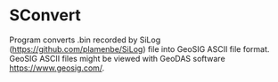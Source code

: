 # SConvert
Program converts .bin recorded by SiLog (<https://github.com/plamenbe/SiLog>) file into GeoSIG ASCII file format.
GeoSIG ASCII files might be viewed with GeoDAS software <https://www.geosig.com/>.
